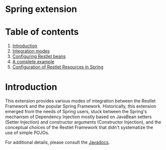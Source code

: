 Spring extension
================

Table of contents
=================

1.  [Introduction](#introduction "Introduction")
2.  [Integration modes](integration "Spring extension - Integration modes")
3.  [Configuring Restlet beans](beans-configuration "Spring extension - Configuring Restlet beans")
4.  [A complete example](example "Spring extension - A complete example")
5.  [Configuration of Restlet Resources in Spring](resource-configuration "Spring extension - Configuration of Restlet resources")

Introduction
============

This extension provides various modes of integration between the Restlet
Framework and the popular Spring Framework. Historically, this extension
emerged from the needs of Spring users, stuck between the Spring's
mechanism of Dependency Injection mostly based on JavaBean setters
(Setter Injection) and constructor arguments (Constructor Injection),
and the conceptual choices of the Restlet Framework that didn't
systematize the use of simple POJOs. 

For additional details, please consult the
[Javadocs](javadocs://jse/ext/org/restlet/ext/spring/package-summary.html).

